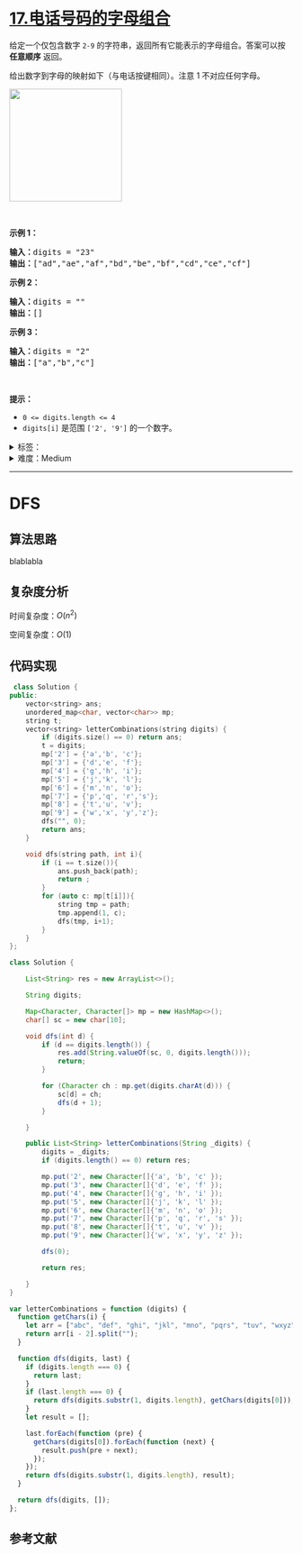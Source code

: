 # [17.电话号码的字母组合](https://leetcode.cn/problems/letter-combinations-of-a-phone-number/)

<p>给定一个仅包含数字&nbsp;<code>2-9</code>&nbsp;的字符串，返回所有它能表示的字母组合。答案可以按 <strong>任意顺序</strong> 返回。</p>

<p>给出数字到字母的映射如下（与电话按键相同）。注意 1 不对应任何字母。</p>

<p><img src="https://assets.leetcode-cn.com/aliyun-lc-upload/uploads/2021/11/09/200px-telephone-keypad2svg.png" style="width: 200px;" /></p>

<p>&nbsp;</p>

<p><strong>示例 1：</strong></p>

<pre>
<strong>输入：</strong>digits = "23"
<strong>输出：</strong>["ad","ae","af","bd","be","bf","cd","ce","cf"]
</pre>

<p><strong>示例 2：</strong></p>

<pre>
<strong>输入：</strong>digits = ""
<strong>输出：</strong>[]
</pre>

<p><strong>示例 3：</strong></p>

<pre>
<strong>输入：</strong>digits = "2"
<strong>输出：</strong>["a","b","c"]
</pre>

<p>&nbsp;</p>

<p><strong>提示：</strong></p>

<ul>
	<li><code>0 &lt;= digits.length &lt;= 4</code></li>
	<li><code>digits[i]</code> 是范围 <code>['2', '9']</code> 的一个数字。</li>
</ul>

<details>
<summary>标签：</summary>
['哈希表', '字符串', '回溯']
</details>

<details>
<summary>难度：Medium</summary>
喜欢：2088
</details>

---

# DFS

## 算法思路

blablabla

## 复杂度分析

时间复杂度：$O(n^2)$

空间复杂度：$O(1)$

## 代码实现

```cpp []
 class Solution {
public:
    vector<string> ans;
    unordered_map<char, vector<char>> mp;
    string t;
    vector<string> letterCombinations(string digits) {
        if (digits.size() == 0) return ans;
        t = digits;
        mp['2'] = {'a','b', 'c'};
        mp['3'] = {'d','e', 'f'};
        mp['4'] = {'g','h', 'i'};
        mp['5'] = {'j','k', 'l'};
        mp['6'] = {'m','n', 'o'};
        mp['7'] = {'p','q', 'r','s'};
        mp['8'] = {'t','u', 'v'};
        mp['9'] = {'w','x', 'y','z'};
        dfs("", 0);
        return ans;
    }

    void dfs(string path, int i){
        if (i == t.size()){
            ans.push_back(path);
            return ;
        }
        for (auto c: mp[t[i]]){
            string tmp = path;
            tmp.append(1, c);
            dfs(tmp, i+1);
        }
    }
};
```

```java []
class Solution {

    List<String> res = new ArrayList<>();

    String digits;

    Map<Character, Character[]> mp = new HashMap<>();
    char[] sc = new char[10];

    void dfs(int d) {
        if (d == digits.length()) {
            res.add(String.valueOf(sc, 0, digits.length()));
            return;
        }

        for (Character ch : mp.get(digits.charAt(d))) {
            sc[d] = ch;
            dfs(d + 1);
        }

    }

    public List<String> letterCombinations(String _digits) {
        digits = _digits;
        if (digits.length() == 0) return res;

        mp.put('2', new Character[]{'a', 'b', 'c' });
        mp.put('3', new Character[]{'d', 'e', 'f' });
        mp.put('4', new Character[]{'g', 'h', 'i' });
        mp.put('5', new Character[]{'j', 'k', 'l' });
        mp.put('6', new Character[]{'m', 'n', 'o' });
        mp.put('7', new Character[]{'p', 'q', 'r', 's' });
        mp.put('8', new Character[]{'t', 'u', 'v' });
        mp.put('9', new Character[]{'w', 'x', 'y', 'z' });

        dfs(0);

        return res;

    }
}
```

```javascript []
var letterCombinations = function (digits) {
  function getChars(i) {
    let arr = ["abc", "def", "ghi", "jkl", "mno", "pqrs", "tuv", "wxyz"];
    return arr[i - 2].split("");
  }

  function dfs(digits, last) {
    if (digits.length === 0) {
      return last;
    }
    if (last.length === 0) {
      return dfs(digits.substr(1, digits.length), getChars(digits[0]));
    }
    let result = [];

    last.forEach(function (pre) {
      getChars(digits[0]).forEach(function (next) {
        result.push(pre + next);
      });
    });
    return dfs(digits.substr(1, digits.length), result);
  }

  return dfs(digits, []);
};
```

## 参考文献
